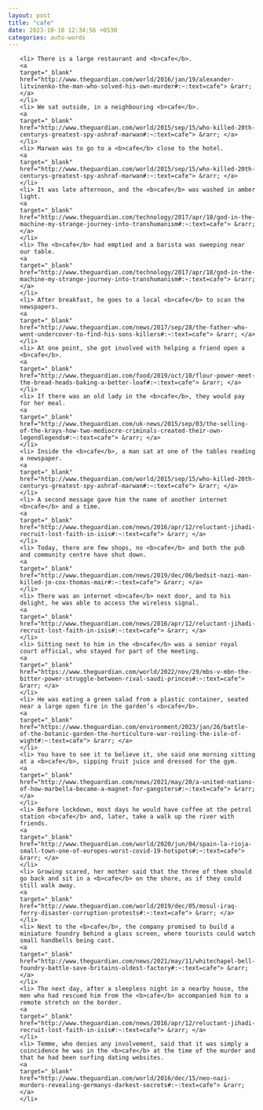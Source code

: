 ```yaml
---
layout: post
title: "cafe"
date: 2023-10-10 12:34:56 +0530
categories: auto-words
---
```

<ol>

    <li> There is a large restaurant and <b>cafe</b>.
    <a 
    target="_blank" 
    href="http://www.theguardian.com/world/2016/jan/19/alexander-litvinenko-the-man-who-solved-his-own-murder#:~:text=cafe"> &rarr; </a>
    </li>
    <li> We sat outside, in a neighbouring <b>cafe</b>.
    <a 
    target="_blank" 
    href="http://www.theguardian.com/world/2015/sep/15/who-killed-20th-centurys-greatest-spy-ashraf-marwan#:~:text=cafe"> &rarr; </a>
    </li>
    <li> Marwan was to go to a <b>cafe</b> close to the hotel.
    <a 
    target="_blank" 
    href="http://www.theguardian.com/world/2015/sep/15/who-killed-20th-centurys-greatest-spy-ashraf-marwan#:~:text=cafe"> &rarr; </a>
    </li>
    <li> It was late afternoon, and the <b>cafe</b> was washed in amber light.
    <a 
    target="_blank" 
    href="http://www.theguardian.com/technology/2017/apr/18/god-in-the-machine-my-strange-journey-into-transhumanism#:~:text=cafe"> &rarr; </a>
    </li>
    <li> The <b>cafe</b> had emptied and a barista was sweeping near our table.
    <a 
    target="_blank" 
    href="http://www.theguardian.com/technology/2017/apr/18/god-in-the-machine-my-strange-journey-into-transhumanism#:~:text=cafe"> &rarr; </a>
    </li>
    <li> After breakfast, he goes to a local <b>cafe</b> to scan the newspapers.
    <a 
    target="_blank" 
    href="http://www.theguardian.com/news/2017/sep/28/the-father-who-went-undercover-to-find-his-sons-killers#:~:text=cafe"> &rarr; </a>
    </li>
    <li> At one point, she got involved with helping a friend open a <b>cafe</b>.
    <a 
    target="_blank" 
    href="http://www.theguardian.com/food/2019/oct/10/flour-power-meet-the-bread-heads-baking-a-better-loaf#:~:text=cafe"> &rarr; </a>
    </li>
    <li> If there was an old lady in the <b>cafe</b>, they would pay for her meal.
    <a 
    target="_blank" 
    href="http://www.theguardian.com/uk-news/2015/sep/03/the-selling-of-the-krays-how-two-mediocre-criminals-created-their-own-legendlegends#:~:text=cafe"> &rarr; </a>
    </li>
    <li> Inside the <b>cafe</b>, a man sat at one of the tables reading a newspaper.
    <a 
    target="_blank" 
    href="http://www.theguardian.com/world/2015/sep/15/who-killed-20th-centurys-greatest-spy-ashraf-marwan#:~:text=cafe"> &rarr; </a>
    </li>
    <li> A second message gave him the name of another internet <b>cafe</b> and a time.
    <a 
    target="_blank" 
    href="http://www.theguardian.com/news/2016/apr/12/reluctant-jihadi-recruit-lost-faith-in-isis#:~:text=cafe"> &rarr; </a>
    </li>
    <li> Today, there are few shops, no <b>cafe</b> and both the pub and community centre have shut down.
    <a 
    target="_blank" 
    href="http://www.theguardian.com/news/2019/dec/06/bedsit-nazi-man-killed-jo-cox-thomas-mair#:~:text=cafe"> &rarr; </a>
    </li>
    <li> There was an internet <b>cafe</b> next door, and to his delight, he was able to access the wireless signal.
    <a 
    target="_blank" 
    href="http://www.theguardian.com/news/2016/apr/12/reluctant-jihadi-recruit-lost-faith-in-isis#:~:text=cafe"> &rarr; </a>
    </li>
    <li> Sitting next to him in the <b>cafe</b> was a senior royal court official, who stayed for part of the meeting.
    <a 
    target="_blank" 
    href="https://www.theguardian.com/world/2022/nov/29/mbs-v-mbn-the-bitter-power-struggle-between-rival-saudi-princes#:~:text=cafe"> &rarr; </a>
    </li>
    <li> He was eating a green salad from a plastic container, seated near a large open fire in the garden’s <b>cafe</b>.
    <a 
    target="_blank" 
    href="https://www.theguardian.com/environment/2023/jan/26/battle-of-the-botanic-garden-the-horticulture-war-roiling-the-isle-of-wight#:~:text=cafe"> &rarr; </a>
    </li>
    <li> You have to see it to believe it, she said one morning sitting at a <b>cafe</b>, sipping fruit juice and dressed for the gym.
    <a 
    target="_blank" 
    href="http://www.theguardian.com/news/2021/may/20/a-united-nations-of-how-marbella-became-a-magnet-for-gangsters#:~:text=cafe"> &rarr; </a>
    </li>
    <li> Before lockdown, most days he would have coffee at the petrol station <b>cafe</b> and, later, take a walk up the river with friends.
    <a 
    target="_blank" 
    href="http://www.theguardian.com/world/2020/jun/04/spain-la-rioja-small-town-one-of-europes-worst-covid-19-hotspots#:~:text=cafe"> &rarr; </a>
    </li>
    <li> Growing scared, her mother said that the three of them should go back and sit in a <b>cafe</b> on the shore, as if they could still walk away.
    <a 
    target="_blank" 
    href="http://www.theguardian.com/world/2019/dec/05/mosul-iraq-ferry-disaster-corruption-protests#:~:text=cafe"> &rarr; </a>
    </li>
    <li> Next to the <b>cafe</b>, the company promised to build a miniature foundry behind a glass screen, where tourists could watch small handbells being cast.
    <a 
    target="_blank" 
    href="http://www.theguardian.com/news/2021/may/11/whitechapel-bell-foundry-battle-save-britains-oldest-factory#:~:text=cafe"> &rarr; </a>
    </li>
    <li> The next day, after a sleepless night in a nearby house, the men who had rescued him from the <b>cafe</b> accompanied him to a remote stretch on the border.
    <a 
    target="_blank" 
    href="http://www.theguardian.com/news/2016/apr/12/reluctant-jihadi-recruit-lost-faith-in-isis#:~:text=cafe"> &rarr; </a>
    </li>
    <li> Temme, who denies any involvement, said that it was simply a coincidence he was in the <b>cafe</b> at the time of the murder and that he had been surfing dating websites.
    <a 
    target="_blank" 
    href="http://www.theguardian.com/world/2016/dec/15/neo-nazi-murders-revealing-germanys-darkest-secrets#:~:text=cafe"> &rarr; </a>
    </li>